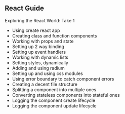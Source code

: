 ## React Guide

Exploring the React World: Take 1

- Using create react app
- Creating class and function components
- Working with props and state
- Setting up 2 way binding
- Setting up event handlers
- Working with dynamic lists
- Setting styles, dynamically
- Adding and using radium
- Setting up and using css modules
- Using error boundary to catch component errors
- Creating a decent file structure
- Splitting a component into multiple ones
- Converting stateless components into stateful ones
- Logging the component create lifecycle
- Logging the component update lifecycle
